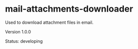 # mail-attachments-downloader
Used to download attachment files in email.

Version 1.0.0

Status: developing
